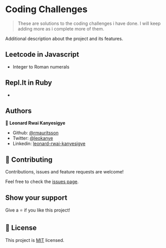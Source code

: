 # Coding Challenges

> These are solutions to the coding challenges i have done. I will keep adding more as i complete more of them.


Additional description about the project and its features.

## Leetcode in Javascript

- Integer to Roman numerals 


## Repl.It in Ruby

- 

## Authors

👤 **Leonard Rwai Kanyesigye**

- Github: [@rmauritsson](https://github.com/rmauritsson)
- Twitter: [@leokanye](https://twitter.com/leokanye)
- Linkedin: [leonard-rwai-kanyesigye](https://www.linkedin.com/in/leonard-rwai-kanyesigye/)

## 🤝 Contributing

Contributions, issues and feature requests are welcome!

Feel free to check the [issues page](issues/).

## Show your support

Give a ⭐️ if you like this project!

## 📝 License

This project is [MIT](lic.url) licensed.
